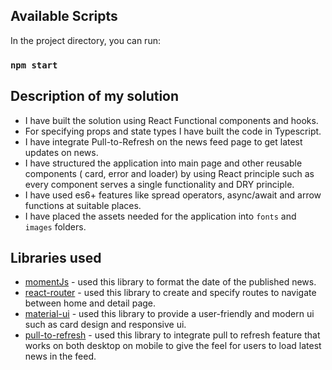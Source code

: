 ## Available Scripts

In the project directory, you can run:

### `npm start`


## Description of my solution

* I have built the solution using React Functional components and hooks.
* For specifying props and state types I have built the code in Typescript.
* I have integrate Pull-to-Refresh on the news feed page to get latest updates on news.
* I have structured the application into main page and other reusable components ( card, error and loader) by using React principle such as every component serves a single functionality and DRY principle.
* I have used es6+ features like spread operators, async/await and arrow functions at suitable places.
* I have placed the assets needed for the application into `fonts` and `images` folders.


## Libraries used

* [momentJs](https://momentjs.com/) - used this library to format the date of the published news.
* [react-router](https://reactrouter.com/) - used this library to create and specify routes to navigate between home and detail page.
* [material-ui](https://material-ui.com/) - used this library to provide a user-friendly and modern ui such as card design and responsive ui.
* [pull-to-refresh](https://github.com/thmsgbrt/react-simple-pull-to-refresh) - used this library to integrate pull to refresh feature that works on both desktop on mobile to give the feel for users to load latest news in the feed.

